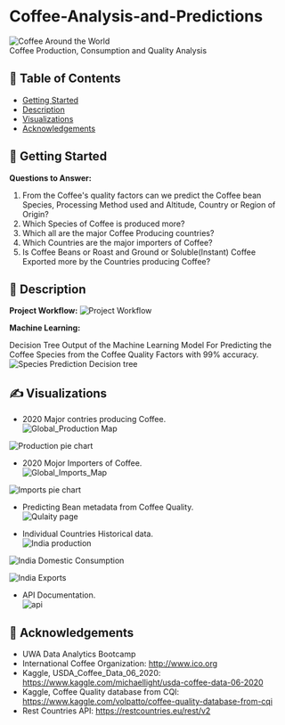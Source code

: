 # Coffee-Analysis-and-Predictions
![Coffee Around the World](Images/worldcup.jfif)
<br>
Coffee Production, Consumption and Quality Analysis

## 📝 Table of Contents

- [Getting Started](#getting_started)
- [Description](#description)
- [Visualizations](#visualizations)
- [Acknowledgements](#acknowledgement)


## 🏁 Getting Started <a name = "getting_started"></a>

**Questions to Answer:** <br>
1.	From the Coffee's quality factors can we predict the Coffee bean Species, Processing Method used and Altitude, Country or Region of Origin?
2.	Which Species of Coffee is produced more?
3.	Which all are the major Coffee Producing countries?
4.	Which Countries are the major importers of Coffee?
5.  Is Coffee Beans or Roast and Ground or Soluble(Instant) Coffee Exported more by the Countries producing Coffee?



## 🧐 Description <a name = "description"></a>
**Project Workflow:**
![Project Workflow](Images/workflow.png)
<br>

**Machine Learning:**

Decision Tree Output of the Machine Learning Model For Predicting the Coffee Species from the Coffee Quality Factors with 99% accuracy.
![Species Prediction Decision tree](Images/coffee_quality_species.png)



## ✍️ Visualizations <a name = "visualizations"></a>

* 2020 Major contries producing Coffee. <br>
![Global_Production Map](Images/Production_map.png)

![Production pie chart](Images/Production_pie.png)

* 2020 Mojor Importers of Coffee.<br> 
![Global_Imports_Map](Images/Imports_map.png)

![Imports pie chart](Images/Imports_pie.png)

* Predicting Bean metadata from Coffee Quality. <br>
![Qulaity page](Images/Quality.png)



* Individual Countries Historical data. <br>
![India production](Images/India-production.png)

![India Domestic Consumption](Images/India-consumption.png)

![India Exports](Images/India-exports.png)


* API Documentation. <br>
![api](Images/api_page.png)



## 🎉 Acknowledgements <a name = "acknowledgement"></a>
- UWA Data Analytics Bootcamp
- International Coffee Organization: http://www.ico.org
- Kaggle, USDA_Coffee_Data_06_2020: https://www.kaggle.com/michaellight/usda-coffee-data-06-2020
- Kaggle, Coffee Quality database from CQI: https://www.kaggle.com/volpatto/coffee-quality-database-from-cqi
- Rest Countries API: https://restcountries.eu/rest/v2

